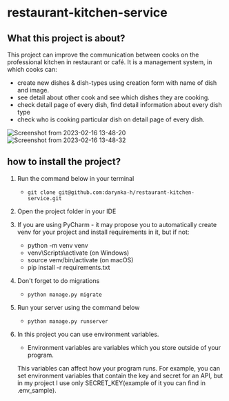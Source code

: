 # restaurant-kitchen-service

## What this project is about?
   This project can improve the communication between cooks on the professional 
   kitchen in restaurant or café.
   It is a management system, in which cooks can: 
   - create new dishes & dish-types using creation form with name of dish and image. 
   - see detail about other cook and see which dishes they are cooking. 
   - check detail page of every dish, find detail information 
   about every dish type 
   - check who is cooking particular dish on detail page of every dish.

![Screenshot from 2023-02-16 13-48-20](https://user-images.githubusercontent.com/107792308/219454853-36ec492d-b6b6-46e1-98d2-a3062f9805a3.png)
![Screenshot from 2023-02-16 13-48-32](https://user-images.githubusercontent.com/107792308/219454883-d413f322-f1de-410b-b95f-f5cfb91b06a1.png)


## how to install the project?

1. Run the command below in your terminal
   - `git clone git@github.com:darynka-h/restaurant-kitchen-service.git`
2.  Open the project folder in your IDE
3. If you are using PyCharm - it may propose you to automatically create venv for your project and install requirements in it, but if not:
   - python -m venv venv
   - venv\Scripts\activate (on Windows)
   - source venv/bin/activate (on macOS)
   - pip install -r requirements.txt
4. Don't forget to do migrations
   - `python manage.py migrate`
5. Run your server using the command below
   - `python manage.py runserver`
6. In this project you can use environment variables.
   - Environment variables are variables which  you store outside of your program. 
   
   This variables can affect how your program runs. 
   For example, you can set environment variables that contain the key and secret for an API, but in my project I use
   only SECRET_KEY(example of it you can find in .env_sample). 
